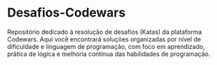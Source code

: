 # Desafios-Codewars
Repositório dedicado à resolução de desafios (Katas) da plataforma Codewars. Aqui você encontrará soluções organizadas por nível de dificuldade e linguagem de programação, com foco em aprendizado, prática de lógica e melhoria contínua das habilidades de programação.
